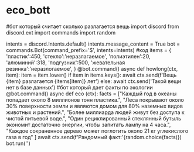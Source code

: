 # eco_bott
#бот который считает сколько разлагается вещь
import discord
from discord.ext import commands
import random

intents = discord.Intents.default()
intents.message_content = True
bot = commands.Bot(command_prefix='$', intents=intents)
#код
items = {
'пластик':450,
'стекло':'неразлагаемое',
'полиэтилен':20,
'алюминий':318,
'подгузник':500,
'жевательная резинка':'неразлогаемое',
}
@bot.command()
async def howlong(ctx, item):
    item = item.lower()
    if item in items.keys():
        await ctx.send(f'Вещь {item} разлагается {items[item]} лет')
    else:
        await ctx.send('Такой вещи нет в базе данных')
#бот который дает факты по экологии
@bot.command()
async def eco (ctx):
    facts = ["Каждый год в океаны попадает около 8 миллионов тонн пластика.",
        "Леса покрывают около 30% поверхности земли и являются домом для 80% наземных видов животных и растений.",
        "Более миллиарда людей живут без доступа к чистой питьевой воде.",
        "Один рециклированный стеклянный бутыль экономит достаточно энергии, чтобы запитать лампу на 4 часа.",
        "Каждое сохраненное дерево может поглотить около 21 кг углекислого газа в год"
    ]
    await ctx.send(f'Рандомный факт:'{random.choice(facts)})
bot.run('')
